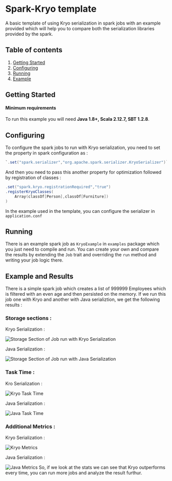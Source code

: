 # Spark-Kryo template

A basic template of using Kryo serialization in spark jobs with an example provided which will help you to compare both the serialization libraries provided by the spark.
## Table of contents  
1. [Getting Started](#Getting-Started)  
2. [Configuring](#Configuring-Kryo-Serialization)
3. [Running](#Running)  
5. [Example](#Example-and-Results)  
  
## Getting Started  
#### Minimum requirements  
To run this example you will need  **Java 1.8+, Scala 2.12.7, SBT 1.2.8**.   
  
## Configuring

To configure the spark jobs to run with Kryo serialization, you need to set the property in spark configuration as : 
```scala
`.set("spark.serializer","org.apache.spark.serializer.KryoSerializer")`
```
And then you need to pass this another property for optimization followed by registration of classes :
```scala
.set("spark.kryo.registrationRequired","true")
.registerKryoClasses(
    Array(classOf[Person],classOf[Furniture])
)
```

In the example used in the template, you can configure the serializer in `application.conf`
## Running 
There is an example spark job as `KryoExample` in `examples` package which you just need to compile and run.
You can create your own and compare the results by extending the `Job` trait and overriding the `run` method and writing your job logic there.

## Example and Results

There is a simple spark job which creates a list of 999999 Employees which is filtered with an even age and then persisted on the memory. If we run this job one with Kryo and another with Java serializtion, we get the following results :

### Storage sections :
Kryo Serialization :

![Storage Section of Job run with Kryo Serialization](https://springflee.files.wordpress.com/2019/12/kryostorage.png)

Java Serialization :

![Storage Section of Job run with Java Serialization](https://springflee.files.wordpress.com/2019/12/javastorage.png)

### Task Time :
Kro Serialization :

![Kryo Task Time](https://springflee.files.wordpress.com/2019/12/kryotasktime.png)

Java Serialization :

![Java Task Time](https://springflee.files.wordpress.com/2019/12/javatasktime.png)

### Additional Metrics :

Kryo Serialization :

![Kryo Metrics](https://springflee.files.wordpress.com/2019/12/kryometrics.png)

Java Serialization :

![Java Metrics](https://springflee.files.wordpress.com/2019/12/javametrics.png)
So, if we look at the stats we can see that Kryo outperforms every time, you can run more jobs and analyze the result furthur.